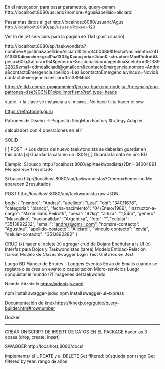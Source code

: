 En el navegador, para pasar parametros, query-param
http://localhost:8080/usuario?nombre=Agus&apellido=aliciardi

Pasar mas datos al get
http://localhost:8080/usuario/Agus
http://localhost:8080/api/usuario?token=123

Ver lo de jwt
servicios para la pagina de Tkd (post usuario)

http://localhost:8080/api/taekwondista?nombre=Agustina&apellido=Aliciardi&dni=34004891&fechaNacimiento=24101988&direccion=gralPaz1338g&categoria=2dan&instructor=MaxiPedrotti&peso=60kg&altura=154&genero=F&nacionalidad=argentina&celular=3513892282&email=edmealiciardi@gmailcom&contactoEmergencia.nombre=Andres&contactoEmergencia.apellido=Leal&contactoEmergencia.vinculo=Novio&contactoEmergencia.celular=3513895658

https://gitlab.com/e-programming1/curso-backend-nodejs/-/tree/main/poo-patrones-dise%C3%B1o/polimorfismo?ref_type=heads

static -> la clase se instancia a si misma...No hace falta hacer el new

https://refactoring.guru

Patrones de Diseño -> Proposito
Singleton
Factory
Strategy
Adapter

calculadora con 4 operaciones en el if

SOLID

[ ] POST -> Los datos del nuevo taekwondista se deberían guardar en this.data
[x] Guardar la data en un JSON
[ ] Guardar la data en una BD

Ejemplo:
Si busco
http://localhost:8080/api/taekwondistas?Dni=34004891
Me aparece 1 resultado

Si busco
http://localhost:8080/api/taekwondistas?Genero=Femenino
Me aparecen 2 resultados

POST
http://localhost:8080/api/taekwondista
raw JSON

body:
{
"nombre": "Andres",
"apellido": "Leal",
"dni": "34011678",
"categoria": "blanco",
"fecha-nacimiento": "04/Enero/1989",
"instructor-a-cargo": "Maximiliano Pedrotti",
"pesa": "92kg",
"altura": "1,54m",
"genero": "Masculino",
"nacionalidad": "Argentina",
"foto": "",
"celular": "3513892282",
"email": "andres@gmail.com",
"nombre-contacto": "Agustina",
"apellido-contacto": "Aliciardi",
"vinculo-contacto": "novia",
"celular-contacto": "3513892282"
}

CRUD
(x) hacer el delete
(x) agregar crud de Dojans
Enchufar a la UI
(x) Interfaz para Dojos y Taekwondistas
(tarea) Modelo Entidad-Relación
(tarea) Modelo de Clases
Swagger
Login
Test Unitarios en Jest

Luego BD
Manejo de Errores - Loggers
Eventos
Envio de Emails cuando se registra o se crea un evento o capacitación
Micro-servicios
Luego conquistar el mundo (?)
Imagenes del taekwondo

NestJs
AdonisJs https://adonisjs.com/

npm install swagger-jsdoc
npm install swagger-ui-express

Documentación de knex https://knexjs.org/guide/query-builder.html#rownumber

Docker

---

CREAR UN SCRIPT DE INSERT DE DATOS
EN EL PACKAGE hacer las 3 cosas (drop, create, insert)

SWAGGER
http://localhost:8080/docs/

Implementar el UPDATE y el DELETE
Get filtered: búsqueda por rango
Get filtered by year: rango de años
